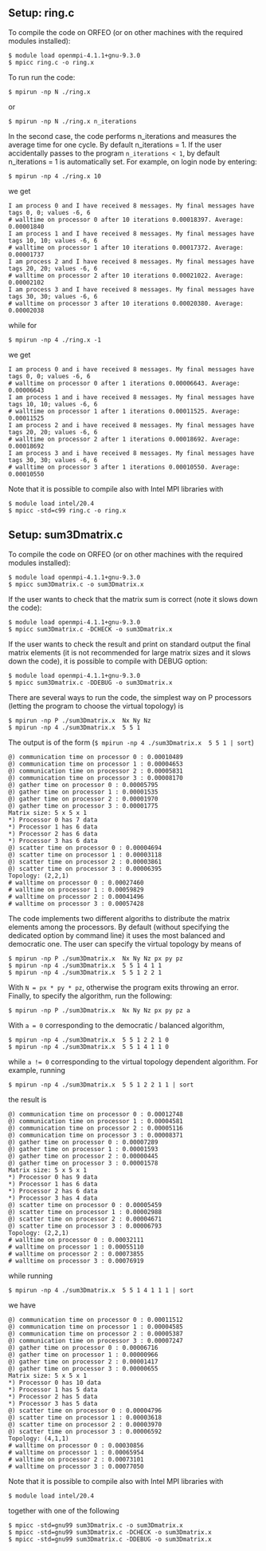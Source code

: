 ## Setup: ring.c
To compile the code on ORFEO (or on other machines with the required modules installed):
```
$ module load openmpi-4.1.1+gnu-9.3.0
$ mpicc ring.c -o ring.x
```
To run run the code:
```
$ mpirun -np N ./ring.x
```
or
```
$ mpirun -np N ./ring.x n_iterations
```
In the second case, the code performs n_iterations and measures the average time for one cycle. 
By default n_iterations = 1. 
If the user accidentally passes to the program `n_iterations < 1`, by default n_iterations = 1 is automatically set.
For example, on login node by entering:
```
$ mpirun -np 4 ./ring.x 10 
```
we get
```
I am process 0 and I have received 8 messages. My final messages have tags 0, 0; values -6, 6
# walltime on processor 0 after 10 iterations 0.00018397. Average: 0.00001840 
I am process 1 and I have received 8 messages. My final messages have tags 10, 10; values -6, 6
# walltime on processor 1 after 10 iterations 0.00017372. Average: 0.00001737 
I am process 2 and I have received 8 messages. My final messages have tags 20, 20; values -6, 6
# walltime on processor 2 after 10 iterations 0.00021022. Average: 0.00002102 
I am process 3 and I have received 8 messages. My final messages have tags 30, 30; values -6, 6
# walltime on processor 3 after 10 iterations 0.00020380. Average: 0.00002038 
```
while for 
```
$ mpirun -np 4 ./ring.x -1
```
we get
```
I am process 0 and i have received 8 messages. My final messages have tags 0, 0; values -6, 6
# walltime on processor 0 after 1 iterations 0.00006643. Average: 0.00006643 
I am process 1 and i have received 8 messages. My final messages have tags 10, 10; values -6, 6
# walltime on processor 1 after 1 iterations 0.00011525. Average: 0.00011525 
I am process 2 and i have received 8 messages. My final messages have tags 20, 20; values -6, 6
# walltime on processor 2 after 1 iterations 0.00018692. Average: 0.00018692 
I am process 3 and i have received 8 messages. My final messages have tags 30, 30; values -6, 6
# walltime on processor 3 after 1 iterations 0.00010550. Average: 0.00010550 
```
Note that it is possible to compile also with Intel MPI libraries with
```
$ module load intel/20.4
$ mpicc -std=c99 ring.c -o ring.x
```
## Setup: sum3Dmatrix.c
To compile the code on ORFEO (or on other machines with the required modules installed):
```
$ module load openmpi-4.1.1+gnu-9.3.0
$ mpicc sum3Dmatrix.c -o sum3Dmatrix.x
```
If the user wants to check that the matrix sum is correct (note it slows down the code):
```
$ module load openmpi-4.1.1+gnu-9.3.0
$ mpicc sum3Dmatrix.c -DCHECK -o sum3Dmatrix.x
```
If the user wants to check the result and print on standard output the final matrix elements (it is not recommended for large matrix sizes and it slows down the code), it is possible to compile with DEBUG option: 
```
$ module load openmpi-4.1.1+gnu-9.3.0
$ mpicc sum3Dmatrix.c -DDEBUG -o sum3Dmatrix.x
```
There are several ways to run the code, the simplest way on P processors (letting the program to choose the virtual topology) is
```
$ mpirun -np P ./sum3Dmatrix.x  Nx Ny Nz
$ mpirun -np 4 ./sum3Dmatrix.x  5 5 1 
```
The output is of the form (`$ mpirun -np 4 ./sum3Dmatrix.x  5 5 1 | sort`)
```
@) communication time on processor 0 : 0.00010489 
@) communication time on processor 1 : 0.00004653 
@) communication time on processor 2 : 0.00005831 
@) communication time on processor 3 : 0.00008170 
@) gather time on processor 0 : 0.00005795 
@) gather time on processor 1 : 0.00001535 
@) gather time on processor 2 : 0.00001970 
@) gather time on processor 3 : 0.00001775 
Matrix size: 5 x 5 x 1 
*) Processor 0 has 7 data
*) Processor 1 has 6 data
*) Processor 2 has 6 data
*) Processor 3 has 6 data
@) scatter time on processor 0 : 0.00004694 
@) scatter time on processor 1 : 0.00003118 
@) scatter time on processor 2 : 0.00003861 
@) scatter time on processor 3 : 0.00006395 
Topology: (2,2,1)
# walltime on processor 0 : 0.00027460 
# walltime on processor 1 : 0.00059829 
# walltime on processor 2 : 0.00041496 
# walltime on processor 3 : 0.00057428 
```
The code implements two different algoriths to distribute the matrix elements among the processors. By default (without specifying the dedicated option by command line) it uses the most balanced and democratic one.
The user can specify the virtual topology by means of 
```
$ mpirun -np P ./sum3Dmatrix.x  Nx Ny Nz px py pz
$ mpirun -np 4 ./sum3Dmatrix.x  5 5 1 4 1 1
$ mpirun -np 4 ./sum3Dmatrix.x  5 5 1 2 2 1
```
With `N = px * py * pz`, otherwise the program exits throwing an error.
Finally, to specify the algorithm, run the following:
```
$ mpirun -np P ./sum3Dmatrix.x  Nx Ny Nz px py pz a
```
With `a = 0` corresponding to the democratic / balanced algorithm, 
```
$ mpirun -np 4 ./sum3Dmatrix.x  5 5 1 2 2 1 0
$ mpirun -np 4 ./sum3Dmatrix.x  5 5 1 4 1 1 0
```
while `a != 0` corresponding to the virtual topology dependent algorithm. For example, running  
```
$ mpirun -np 4 ./sum3Dmatrix.x  5 5 1 2 2 1 1 | sort
```
the  result is 
```
@) communication time on processor 0 : 0.00012748 
@) communication time on processor 1 : 0.00004581 
@) communication time on processor 2 : 0.00005116 
@) communication time on processor 3 : 0.00008371 
@) gather time on processor 0 : 0.00007289 
@) gather time on processor 1 : 0.00001593 
@) gather time on processor 2 : 0.00000445 
@) gather time on processor 3 : 0.00001578 
Matrix size: 5 x 5 x 1 
*) Processor 0 has 9 data
*) Processor 1 has 6 data
*) Processor 2 has 6 data
*) Processor 3 has 4 data
@) scatter time on processor 0 : 0.00005459 
@) scatter time on processor 1 : 0.00002988 
@) scatter time on processor 2 : 0.00004671 
@) scatter time on processor 3 : 0.00006793 
Topology: (2,2,1)
# walltime on processor 0 : 0.00032111 
# walltime on processor 1 : 0.00055110 
# walltime on processor 2 : 0.00073855 
# walltime on processor 3 : 0.00076919 
```
while running
```
$ mpirun -np 4 ./sum3Dmatrix.x  5 5 1 4 1 1 1 | sort
```
we have
```
@) communication time on processor 0 : 0.00011512 
@) communication time on processor 1 : 0.00004585 
@) communication time on processor 2 : 0.00005387 
@) communication time on processor 3 : 0.00007247 
@) gather time on processor 0 : 0.00006716 
@) gather time on processor 1 : 0.00000966 
@) gather time on processor 2 : 0.00001417 
@) gather time on processor 3 : 0.00000655 
Matrix size: 5 x 5 x 1 
*) Processor 0 has 10 data
*) Processor 1 has 5 data
*) Processor 2 has 5 data
*) Processor 3 has 5 data
@) scatter time on processor 0 : 0.00004796 
@) scatter time on processor 1 : 0.00003618 
@) scatter time on processor 2 : 0.00003970 
@) scatter time on processor 3 : 0.00006592 
Topology: (4,1,1)
# walltime on processor 0 : 0.00030856 
# walltime on processor 1 : 0.00065954 
# walltime on processor 2 : 0.00073101 
# walltime on processor 3 : 0.00077050 
```
Note that it is possible to compile also with Intel MPI libraries with
```
$ module load intel/20.4
```
together with one of the following
```
$ mpicc -std=gnu99 sum3Dmatrix.c -o sum3Dmatrix.x 
$ mpicc -std=gnu99 sum3Dmatrix.c -DCHECK -o sum3Dmatrix.x
$ mpicc -std=gnu99 sum3Dmatrix.c -DDEBUG -o sum3Dmatrix.x
```
